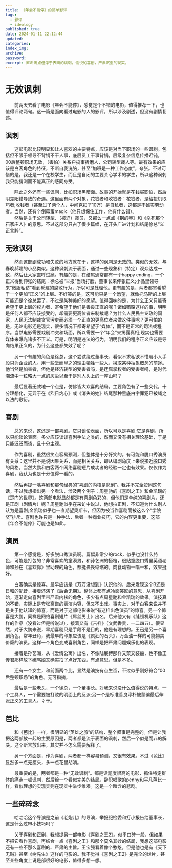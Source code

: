 ```yaml
---
title: 《年会不能停》的简单影评
tags:
  - 影评
  - ideology
published: true
date: 2024-01-11 22:12:44
updated:
categories:
index_img:
archive:
password:
excerpt: 直击痛点但浮于表面的讽刺，愉悦的喜剧，严肃沉重的现实。
---
```


# 无效讽刺

&emsp;&emsp;前两天去看了电影《年会不能停》，感觉是个不错的电影，值得推荐一下，也值得评论两句。这一篇是面向看过电影的人的影评，所以涉及剧透，但没有剧情复述。

## 讽刺

&emsp;&emsp;这部电影比较明显和让人喜欢的主要特点，应该是对当下职场的一些讽刺。包括但不限于领导不背锅不干人事，底层员工干事背锅，层级复杂信息传播迟钝，00后整顿职场无效，（害怕）关系户搞事折磨人，公司转型裁人等。最有效果的应该是白客角色的特征，不断自我洗脑，甚至“加班是一种工作态度”，夸张。不过可惜的是，我还是一个在校学生，而且是自闭的主要关心学术的学生，所以这种讽刺我只能猜测而不能真正的感同身受。

&emsp;&emsp;除此之外还有一些讽刺，比如职场黑暗面。故事的开始就是花钱买职位，然后阴差阳错导致的奇遇。这里面有两个对象，花钱者和收钱者：花钱者，是给投机取巧者;收钱者（甚至过了两个人，中间克扣了10万）是自私者，这都是不诚实劳动者。当然，还有个倒霉蛋magic（他只想保住工作，他有什么错）。</br>
&emsp;&emsp;然后是关于公司转型、（被迫）裁员，又那么一点点《钢的琴》和《杀死那个石家庄人》的意思。不过这部分只占了很少篇幅，在开头广进计划和结尾徐总“义正言辞”。

## 无效讽刺

&emsp;&emsp;然而这部剧成功和失败的地方就在于，这样的讽刺是无效的。类似的无效，与春晚郝建的小品类似。这种讽刺流于表面，通过一些现象和（特定）观众达成一致，然后让大家直呼过瘾。有趣的是，在结尾通常都有一个happy ending，一个正义得到伸张的结尾：徐总被“举报”当场打脸，董事长来伸张正义;小品里领导来“微服私访”看到郝建的腐败行为，所以可是处理他。更有趣的是，两者都寄希望于一个更加“正义”的上层。不好笑的是，这可能只是一个愿望，就像托马斯的上层可能还是个徐总罢了，不过是某种美好的愿望。值得回味的是，为什么正义只能寄希望于更上层的权力者、寄希望于他们是善良正直的呢？诸如贿赂这样的事，明明是任何人都不应该接受的，却需要更高位者来制裁呢？为什么人民民主专政的国家，人民无法制裁贪官污吏而必须一个正直的更高位者来做这件事呢？更可怕的是，无论电影还是现实，很多情况下都寄希望于“媒体”，而不是正常的司法或程序。当然电影需要戏剧冲突和场面，所以需要一个“年会”来揭露真相;现实也需要媒体来曝光诸多不正义。可是，明明是违法的行为，明明我们的程序正义应该是导向结果正义的，为什么这些都失效了呢？

&emsp;&emsp;另一个有趣的角色是徐总，这个尝试绕过董事长、看似不求私欲不惜用小人手段只为企业的人。用一些堂而皇之的理由牺牲一些人，换取某种抽象概念的前途。他当然是加害者，但他是经济转型的受害者吗，是迂腐掌权者的受害者吗，是时代潮流中一粒略大一点的灰尘以至于是别人头上的一座山吗？

&emsp;&emsp;最后显著无效地一个点是，仿佛皆大欢喜的结局。主要角色有了一些交代，十分理想化，无异于在《烈日灼心》或《消失的她》结尾那种黑底白字罪犯已被绳之以法的敷衍。

## 喜剧

&emsp;&emsp;总的来说，这还是一部喜剧。它只谈论表面，所以可以是喜剧;它是喜剧，所以只能谈论表面。多少应该谈谈喜剧手法之类的，然而又没有相关理论基础，于是只能泛泛而谈，且十分主观。

&emsp;&emsp;作为喜剧，虽然很笑点容易预测，但整体是十分好笑的。有可能和脱口秀演员有关系：这里并不是说因果关系，而是相关关系，即从编剧角度上来说接近脱口秀的风格。当然大鹏和白客两个网络喜剧短片成功者的经验一定也有效果。仅仅作为喜剧，我认为也是十分值得一看的。

&emsp;&emsp;然后再提一嘴喜剧和那句经典的“喜剧的内核是悲剧”。我并不完全赞同这句话，不过我想指出另一个看法，涉及两个例子：周星驰的《喜剧之王》和金凯瑞的《楚门的世界》。这两部电影显然都是有喜剧色彩的，但他们是单纯的喜剧片，还是正剧（剧情片）呢？周星驰似乎在采访中说过，他想拍正剧，不知道为什么别人认为是喜剧;金凯瑞似乎也一直期望奥斯卡，但因为被当作喜剧而被这么个“学院奖”排斥。喜剧也许只是一种手法，后者一种商业技巧，它的内容更重要，这部《年会不能停》可能也是如此。

## 演员

&emsp;&emsp;第一个感觉是，好多脱口秀演员啊。篇幅非常少的rock，似乎也没什么特色，可能是打包的？非常喜欢的童漠男，和孙艺洲的搭档，很贴童脱口秀里英语老师和孙在《喜欢你》里助理的角色，都挺畏畏缩缩的。肉食动物一唱一和，效果挺好。

&emsp;&emsp;白客确实是惊喜。最早应该是《万万没想到》认识他的，后来发现这个B还是日和的配音，接着还演了《后会无期》。整体上都有点冷面笑匠的意思，从喜剧开始，逐渐走向喜剧里带严肃内核的角色，多少有点周星驰和金凯瑞的效果。演技真的不错，实际上是夸张离谱的表演内容，但又不出戏。事实上，对于白客来说并不是关于他认知的惊喜，而是对于这部电影来说“有这样出色演员”的惊喜。另一个惊喜是大鹏，同样是网络喜剧短片《屌丝男士》出名，后来他又有《缝纫机乐队》这样的作品（没看过但是听说过），接着又有《吉祥》（文武香贵，一二四五）。很显然，对于大鹏来说，早期喜剧只是手段不是目的，他是有理想的。王迅是另一个喜剧角色，常年丑角，我最早的印象应该是《疯狂的石头》，万金油一样的可能物美价廉的演员。这样一个角色变成喜剧角色，同样是把严肃问题娱乐化的表现。

&emsp;&emsp;接着是孙艺洲，从《爱情公寓》出名，不像陆展博那样又菜又装逼，也不像王传君那样放下碗骂娘又确实拍了点好东西。有点意思，但是不多。

&emsp;&emsp;还有一个女主，和前面两个比，显然是演技有点生涩，不过似乎刚好符合“00后整顿职场”的角色。无可指摘。

&emsp;&emsp;最后是一些老头，一个徐总，一个董事长。对我来说没什么值得说的特点，一个工具人，一个需要被打败的明面上的反派;另一个是标准善良淳朴被蒙骗最后伸张正义的工具人。彳亍。

## 芭比

&emsp;&emsp;和《芭比》一样，很明显的“英雄之旅”的结构，整个叙事是完整的。但是让我把这两部放一起的主要原因是，两者都是流于表面的讽刺，然后一个似是而非的解决。这个断言放出来，其实并不怎么需要解释了。

&emsp;&emsp;另一个方面是，作为喜剧，两者都一样容易预测，又很有效果。不过《芭比》显然多一点无厘头，多一点花里胡哨。

&emsp;&emsp;最重要的是，两者都是一种“无效讽刺”。都是话题度很高的电影，抓住特定群体的痛点一顿讽刺，然后给一个看似完美的结局。辞职唱歌的penny和平凡芭比一样，看似理想的实现实则在现实中举步维艰。这是一个暗含的悲剧。

## 一些碎碎念

&emsp;&emsp;哈哈哈这个导演是之前《老炮儿》的导演，举报纪检委和打小报告给董事长，这是什么过审小技巧吗？

&emsp;&emsp;关于喜剧和正剧，我想提另一部电影《喜剧之王2》。似乎口碑一般，但如果不把它看作喜剧，再结合一点《喜剧之王》和那个莫名其妙的结局，我想这部电影还有一些不那么喜剧的、严肃的主旨。王宝强看着像个憨憨，但是他也是有《天下无贼》甚至《树先生》这样的电影的。我不觉得《喜剧之王2》是完全的烂片，甚至某些角度上说是部很好的电影，值得多想一想。
